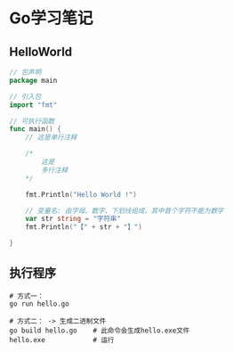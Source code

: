 # Go学习笔记

## HelloWorld

```go
// 包声明
package main

// 引入包
import "fmt"

// 可执行函数
func main() {
	// 这是单行注释

	/*
		这是
		多行注释
	*/

	fmt.Println("Hello World !")

	// 变量名: 由字母、数字、下划线组成，其中首个字符不能为数字
	var str string = "字符串"
	fmt.Println("【" + str + "】")

}
```

## 执行程序

```shell script
# 方式一：
go run hello.go

# 方式二： -> 生成二进制文件
go build hello.go    # 此命令会生成hello.exe文件
hello.exe            # 运行
```



